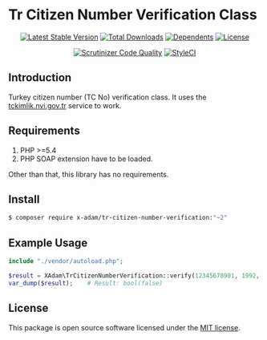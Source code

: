# Tr Citizen Number Verification Class

<p align="center">
<a href="https://packagist.org/packages/X-Adam/tr-citizen-number-verification" rel="nofollow"><img src="https://img.shields.io/packagist/v/X-Adam/tr-citizen-number-verification" alt="Latest Stable Version"></a>
<a href="https://packagist.org/packages/X-Adam/tr-citizen-number-verification" rel="nofollow"><img src="https://img.shields.io/packagist/dt/X-Adam/tr-citizen-number-verification" alt="Total Downloads"></a>
<a href="https://packagist.org/packages/X-Adam/tr-citizen-number-verification" rel="nofollow"><img src="https://poser.pugx.org/X-Adam/tr-citizen-number-verification/dependents.svg" alt="Dependents"></a>
<a href="https://packagist.org/packages/X-Adam/tr-citizen-number-verification" rel="nofollow"><img src="https://img.shields.io/packagist/l/X-Adam/tr-citizen-number-verification" alt="License"></a>
</p>

<p align="center">
<a href="https://scrutinizer-ci.com/g/X-Adam/tr-citizen-number-verification/build-status/master" rel="nofollow"><img src="https://scrutinizer-ci.com/g/X-Adam/tr-citizen-number-verification/badges/quality-score.png?b=master" title="Scrutinizer Code Quality"></a>
<a href="https://styleci.io/repos/321351148" rel="nofollow"><img src="https://styleci.io/repos/321351148/shield?branch=master" alt="StyleCI"></a>
</p>

## Introduction

Turkey citizen number (TC No) verification class. It uses the <a href="https://tckimlik.nvi.gov.tr">tckimlik.nvi.gov.tr</a> service to work.

## Requirements

1. PHP >=5.4
2. PHP SOAP extension have to be loaded.

Other than that, this library has no requirements.

## Install

```bash
$ composer require x-adam/tr-citizen-number-verification:"~2"
```

## Example Usage

```php
include "./vendor/autoload.php";

$result = XAdam\TrCitizenNumberVerification::verify(12345678901, 1992, 'Mehmet', 'ÖĞMEN');
var_dump($result);    # Result: bool(false)
```

## License

This package is open source software licensed under the [MIT license](https://opensource.org/licenses/MIT).
